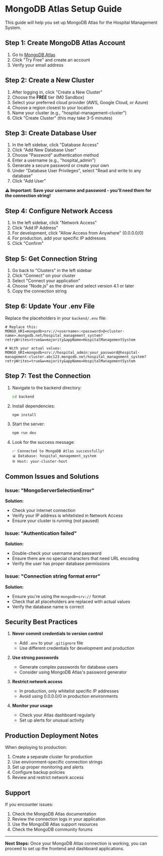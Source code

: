 # MongoDB Atlas Setup Guide

This guide will help you set up MongoDB Atlas for the Hospital Management System.

## Step 1: Create MongoDB Atlas Account

1. Go to [MongoDB Atlas](https://www.mongodb.com/atlas)
2. Click "Try Free" and create an account
3. Verify your email address

## Step 2: Create a New Cluster

1. After logging in, click "Create a New Cluster"
2. Choose the **FREE** tier (M0 Sandbox)
3. Select your preferred cloud provider (AWS, Google Cloud, or Azure)
4. Choose a region closest to your location
5. Name your cluster (e.g., "hospital-management-cluster")
6. Click "Create Cluster" (this may take 3-5 minutes)

## Step 3: Create Database User

1. In the left sidebar, click "Database Access"
2. Click "Add New Database User"
3. Choose "Password" authentication method
4. Enter a username (e.g., "hospital_admin")
5. Generate a secure password or create your own
6. Under "Database User Privileges", select "Read and write to any database"
7. Click "Add User"

**⚠️ Important: Save your username and password - you'll need them for the connection string!**

## Step 4: Configure Network Access

1. In the left sidebar, click "Network Access"
2. Click "Add IP Address"
3. For development, click "Allow Access from Anywhere" (0.0.0.0/0)
4. For production, add your specific IP addresses
5. Click "Confirm"

## Step 5: Get Connection String

1. Go back to "Clusters" in the left sidebar
2. Click "Connect" on your cluster
3. Select "Connect your application"
4. Choose "Node.js" as the driver and select version 4.1 or later
5. Copy the connection string

## Step 6: Update Your .env File

Replace the placeholders in your `backend/.env` file:

```env
# Replace this:
MONGO_URI=mongodb+srv://<username>:<password>@<cluster-name>.mongodb.net/hospital_management_system?retryWrites=true&w=majority&appName=HospitalManagementSystem

# With your actual values:
MONGO_URI=mongodb+srv://hospital_admin:your_password@hospital-management-cluster.abc123.mongodb.net/hospital_management_system?retryWrites=true&w=majority&appName=HospitalManagementSystem
```

## Step 7: Test the Connection

1. Navigate to the backend directory:
   ```bash
   cd backend
   ```

2. Install dependencies:
   ```bash
   npm install
   ```

3. Start the server:
   ```bash
   npm run dev
   ```

4. Look for the success message:
   ```
   ✅ Connected to MongoDB Atlas successfully!
   📊 Database: hospital_management_system
   🌐 Host: your-cluster-host
   ```

## Common Issues and Solutions

### Issue: "MongoServerSelectionError"
**Solution:** 
- Check your internet connection
- Verify your IP address is whitelisted in Network Access
- Ensure your cluster is running (not paused)

### Issue: "Authentication failed"
**Solution:**
- Double-check your username and password
- Ensure there are no special characters that need URL encoding
- Verify the user has proper database permissions

### Issue: "Connection string format error"
**Solution:**
- Ensure you're using the `mongodb+srv://` format
- Check that all placeholders are replaced with actual values
- Verify the database name is correct

## Security Best Practices

1. **Never commit credentials to version control**
   - Add `.env` to your `.gitignore` file
   - Use different credentials for development and production

2. **Use strong passwords**
   - Generate complex passwords for database users
   - Consider using MongoDB Atlas's password generator

3. **Restrict network access**
   - In production, only whitelist specific IP addresses
   - Avoid using 0.0.0.0/0 in production environments

4. **Monitor your usage**
   - Check your Atlas dashboard regularly
   - Set up alerts for unusual activity

## Production Deployment Notes

When deploying to production:

1. Create a separate cluster for production
2. Use environment-specific connection strings
3. Set up proper monitoring and alerts
4. Configure backup policies
5. Review and restrict network access

## Support

If you encounter issues:
1. Check the MongoDB Atlas documentation
2. Review the connection logs in your application
3. Use the MongoDB Atlas support resources
4. Check the MongoDB community forums

---

**Next Steps:** Once your MongoDB Atlas connection is working, you can proceed to set up the frontend and dashboard applications.